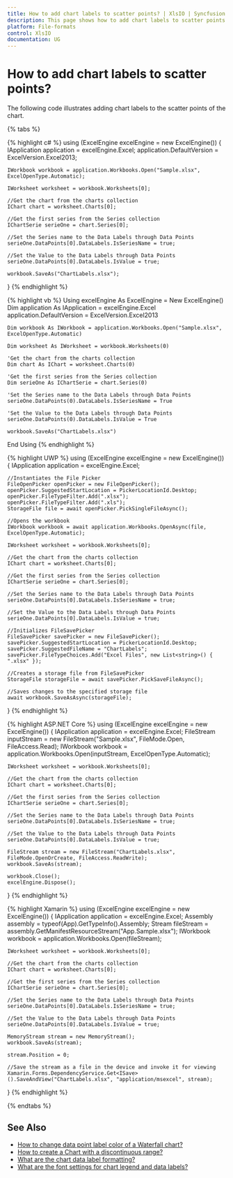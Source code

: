 ```yaml
---
title: How to add chart labels to scatter points? | XlsIO | Syncfusion
description: This page shows how to add chart labels to scatter points using Syncfusion .NET Excel library (XlsIO).
platform: File-formats
control: XlsIO
documentation: UG
---
```


# How to add chart labels to scatter points?

The following code illustrates adding chart labels to the scatter points of the chart.

{% tabs %}  

{% highlight c# %}
using (ExcelEngine excelEngine = new ExcelEngine())
{
    IApplication application = excelEngine.Excel;
    application.DefaultVersion = ExcelVersion.Excel2013;

    IWorkbook workbook = application.Workbooks.Open("Sample.xlsx", ExcelOpenType.Automatic);

    IWorksheet worksheet = workbook.Worksheets[0];

    //Get the chart from the charts collection
    IChart chart = worksheet.Charts[0];

    //Get the first series from the Series collection
    IChartSerie serieOne = chart.Series[0];

    //Set the Series name to the Data Labels through Data Points
    serieOne.DataPoints[0].DataLabels.IsSeriesName = true;

    //Set the Value to the Data Labels through Data Points
    serieOne.DataPoints[0].DataLabels.IsValue = true;

    workbook.SaveAs("ChartLabels.xlsx");
}
{% endhighlight %}

{% highlight vb %}
Using excelEngine As ExcelEngine = New ExcelEngine()
    Dim application As IApplication = excelEngine.Excel
    application.DefaultVersion = ExcelVersion.Excel2013

    Dim workbook As IWorkbook = application.Workbooks.Open("Sample.xlsx", ExcelOpenType.Automatic)

    Dim worksheet As IWorksheet = workbook.Worksheets(0)

    'Get the chart from the charts collection
    Dim chart As IChart = worksheet.Charts(0)

    'Get the first series from the Series collection
    Dim serieOne As IChartSerie = chart.Series(0)

    'Set the Series name to the Data Labels through Data Points
    serieOne.DataPoints(0).DataLabels.IsSeriesName = True

    'Set the Value to the Data Labels through Data Points
    serieOne.DataPoints(0).DataLabels.IsValue = True

    workbook.SaveAs("ChartLabels.xlsx")
End Using
{% endhighlight %}

{% highlight UWP %}
using (ExcelEngine excelEngine = new ExcelEngine())
{
    IApplication application = excelEngine.Excel;

    //Instantiates the File Picker
    FileOpenPicker openPicker = new FileOpenPicker();
    openPicker.SuggestedStartLocation = PickerLocationId.Desktop;
    openPicker.FileTypeFilter.Add(".xlsx");
    openPicker.FileTypeFilter.Add(".xls");
    StorageFile file = await openPicker.PickSingleFileAsync();

    //Opens the workbook
    IWorkbook workbook = await application.Workbooks.OpenAsync(file, ExcelOpenType.Automatic);
                
    IWorksheet worksheet = workbook.Worksheets[0];

    //Get the chart from the charts collection
    IChart chart = worksheet.Charts[0];

    //Get the first series from the Series collection
    IChartSerie serieOne = chart.Series[0];

    //Set the Series name to the Data Labels through Data Points
    serieOne.DataPoints[0].DataLabels.IsSeriesName = true;

    //Set the Value to the Data Labels through Data Points
    serieOne.DataPoints[0].DataLabels.IsValue = true;

    //Initializes FileSavePicker
    FileSavePicker savePicker = new FileSavePicker();
    savePicker.SuggestedStartLocation = PickerLocationId.Desktop;
    savePicker.SuggestedFileName = "ChartLabels";
    savePicker.FileTypeChoices.Add("Excel Files", new List<string>() { ".xlsx" });

    //Creates a storage file from FileSavePicker
    StorageFile storageFile = await savePicker.PickSaveFileAsync();

    //Saves changes to the specified storage file
    await workbook.SaveAsAsync(storageFile);
}
{% endhighlight %}

{% highlight ASP.NET Core %}
using (ExcelEngine excelEngine = new ExcelEngine())
{
    IApplication application = excelEngine.Excel;
    FileStream inputStream = new FileStream("Sample.xlsx", FileMode.Open, FileAccess.Read);
    IWorkbook workbook = application.Workbooks.Open(inputStream, ExcelOpenType.Automatic);

    IWorksheet worksheet = workbook.Worksheets[0];

    //Get the chart from the charts collection
    IChart chart = worksheet.Charts[0];

    //Get the first series from the Series collection
    IChartSerie serieOne = chart.Series[0];

    //Set the Series name to the Data Labels through Data Points
    serieOne.DataPoints[0].DataLabels.IsSeriesName = true;

    //Set the Value to the Data Labels through Data Points
    serieOne.DataPoints[0].DataLabels.IsValue = true;

    FileStream stream = new FileStream("ChartLabels.xlsx", FileMode.OpenOrCreate, FileAccess.ReadWrite);
    workbook.SaveAs(stream);

    workbook.Close();
    excelEngine.Dispose();
}
{% endhighlight %}

{% highlight Xamarin %}
using (ExcelEngine excelEngine = new ExcelEngine())
{
    IApplication application = excelEngine.Excel;
    Assembly assembly = typeof(App).GetTypeInfo().Assembly;
    Stream fileStream = assembly.GetManifestResourceStream("App.Sample.xlsx");
    IWorkbook workbook = application.Workbooks.Open(fileStream);

    IWorksheet worksheet = workbook.Worksheets[0];

    //Get the chart from the charts collection
    IChart chart = worksheet.Charts[0];

    //Get the first series from the Series collection
    IChartSerie serieOne = chart.Series[0];

    //Set the Series name to the Data Labels through Data Points
    serieOne.DataPoints[0].DataLabels.IsSeriesName = true;

    //Set the Value to the Data Labels through Data Points
    serieOne.DataPoints[0].DataLabels.IsValue = true;

    MemoryStream stream = new MemoryStream();
    workbook.SaveAs(stream);

    stream.Position = 0;

    //Save the stream as a file in the device and invoke it for viewing
    Xamarin.Forms.DependencyService.Get<ISave>().SaveAndView("ChartLabels.xlsx", "application/msexcel", stream);
}
{% endhighlight %}

{% endtabs %}

## See Also

* [How to change data point label color of a Waterfall chart?](faqs/how-to-change-data-point-label-color-of-a-waterfall-chart)
* [How to create a Chart with a discontinuous range?](faqs/how-to-create-a-chart-with-a-discontinuous-range)
* [What are the chart data label formatting?](https://help.syncfusion.com/file-formats/xlsio/working-with-charts#data-labels-appearance)
* [What are the font settings for chart legend and data labels?](https://help.syncfusion.com/file-formats/xlsio/working-with-charts#font-settings-for-chart-legend-and-data-labels)
